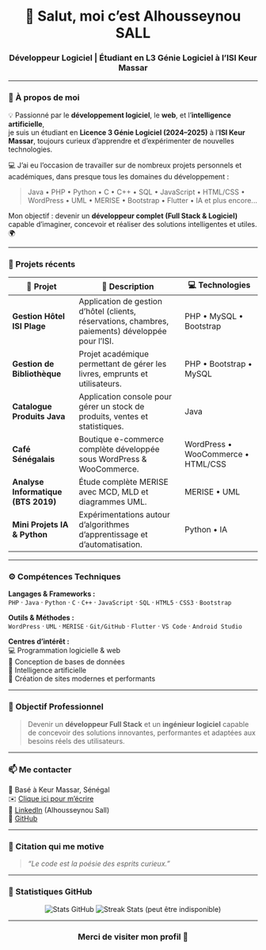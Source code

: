 <h1 align="center">👋 Salut, moi c’est Alhousseynou SALL</h1>
<h3 align="center">Développeur Logiciel | Étudiant en L3 Génie Logiciel à l’ISI Keur Massar</h3>

---

### 🚀 À propos de moi

💡 Passionné par le **développement logiciel**, le **web**, et l’**intelligence artificielle**,  
je suis un étudiant en **Licence 3 Génie Logiciel (2024–2025)** à l’**ISI Keur Massar**, toujours curieux d’apprendre et d’expérimenter de nouvelles technologies.  

💻 J’ai eu l’occasion de travailler sur de nombreux projets personnels et académiques, dans presque tous les domaines du développement :  
> Java • PHP • Python • C • C++ • SQL • JavaScript • HTML/CSS • WordPress • UML • MERISE • Bootstrap • Flutter • IA et plus encore...  

Mon objectif : devenir un **développeur complet (Full Stack & Logiciel)** capable d’imaginer, concevoir et réaliser des solutions intelligentes et utiles. 🌍

---

### 🧩 Projets récents

| 🌟 Projet | 🧠 Description | 💻 Technologies |
|------------|----------------|----------------|
| **Gestion Hôtel ISI Plage** | Application de gestion d’hôtel (clients, réservations, chambres, paiements) développée pour l’ISI. | PHP • MySQL • Bootstrap |
| **Gestion de Bibliothèque** | Projet académique permettant de gérer les livres, emprunts et utilisateurs. | PHP • Bootstrap • MySQL |
| **Catalogue Produits Java** | Application console pour gérer un stock de produits, ventes et statistiques. | Java |
| **Café Sénégalais** | Boutique e-commerce complète développée sous WordPress & WooCommerce. | WordPress • WooCommerce • HTML/CSS |
| **Analyse Informatique (BTS 2019)** | Étude complète MERISE avec MCD, MLD et diagrammes UML. | MERISE • UML |
| **Mini Projets IA & Python** | Expérimentations autour d’algorithmes d’apprentissage et d’automatisation. | Python • IA |

---

### ⚙️ Compétences Techniques

**Langages & Frameworks :**  
`PHP` · `Java` · `Python` · `C` · `C++` · `JavaScript` · `SQL` · `HTML5` · `CSS3` · `Bootstrap`  

**Outils & Méthodes :**  
`WordPress` · `UML` · `MERISE` · `Git/GitHub` · `Flutter` · `VS Code` · `Android Studio`  

**Centres d’intérêt :**  
💻 Programmation logicielle & web  
🧩 Conception de bases de données  
🤖 Intelligence artificielle  
🎨 Création de sites modernes et performants  

---

### 🎯 Objectif Professionnel
> Devenir un **développeur Full Stack** et un **ingénieur logiciel** capable de concevoir des solutions innovantes, performantes et adaptées aux besoins réels des utilisateurs.

---

### 📫 Me contacter
📍 Basé à Keur Massar, Sénégal  
✉️ [Clique ici pour m’écrire](mailto:alhousseynousall901@gmail.com)  
🔗 [LinkedIn](#) (Alhousseynou Sall)  
💼 [GitHub](https://github.com/SALL-001)

---

### 💬 Citation qui me motive
> *“Le code est la poésie des esprits curieux.”*  

---

### 🧮 Statistiques GitHub

<p align="center">
  <!-- Remplace <TON_PSEUDO> par ton pseudo GitHub -->
  <img src="https://github-readme-stats.vercel.app/api?username=<TON_SALL-001>&show_icons=true&theme=radical" alt="Stats GitHub"/>
  <img src="https://github-readme-streak-stats.herokuapp.com/?user=<TON_SALL-001>&theme=radical" alt="Streak Stats (peut être indisponible)"/>
</p>

---

<h3 align="center">Merci de visiter mon profil 🙌</h3>
